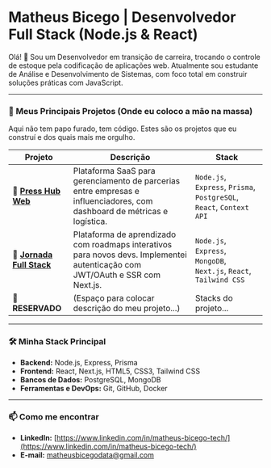 # Matheus Bicego | Desenvolvedor Full Stack (Node.js & React)

Olá! 👋 Sou um Desenvolvedor em transição de carreira, trocando o controle de estoque pela codificação de aplicações web. Atualmente sou estudante de Análise e Desenvolvimento de Sistemas, com foco total em construir soluções práticas com JavaScript.

---

### 🚀 Meus Principais Projetos (Onde eu coloco a mão na massa)

Aqui não tem papo furado, tem código. Estes são os projetos que eu construí e dos quais mais me orgulho.

| Projeto | Descrição | Stack |
|---|---|---|
| 🔗 **[Press Hub Web](https://github.com/Themeuz/Press-Hub-Web)** | Plataforma SaaS para gerenciamento de parcerias entre empresas e influenciadores, com dashboard de métricas e logística. | `Node.js`, `Express`, `Prisma`, `PostgreSQL`, `React`, `Context API` |
| 🔗 **[Jornada Full Stack](https://github.com/Themeuz/jornada-fullstack)** | Plataforma de aprendizado com roadmaps interativos para novos devs. Implementei autenticação com JWT/OAuth e SSR com Next.js. | `Node.js`, `Express`, `MongoDB`, `Next.js`, `React`, `Tailwind CSS` |
| 🔗 **RESERVADO** | (Espaço para colocar descrição do meu projeto...) | Stacks do projeto... |

---

### 🛠️ Minha Stack Principal

* **Backend:** Node.js, Express, Prisma
* **Frontend:** React, Next.js, HTML5, CSS3, Tailwind CSS
* **Bancos de Dados:** PostgreSQL, MongoDB
* **Ferramentas e DevOps:** Git, GitHub, Docker

---

### 📫 Como me encontrar

* **LinkedIn:** [https://www.linkedin.com/in/matheus-bicego-tech/](https://www.linkedin.com/in/matheus-bicego-tech/)
* **E-mail:** matheusbicegodata@gmail.com
